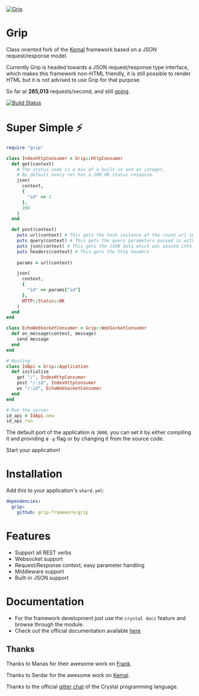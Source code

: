 
[![Grip](https://avatars0.githubusercontent.com/u/44188195?s=200&v=4)](https://github.com/grkek/grip)

# Grip

Class oriented fork of the [Kemal](https://kemalcr.com) framework based on a JSON request/response model.

Currently Grip is headed towards a JSON request/response type interface, which makes this framework non-HTML friendly, 
it is still possible to render HTML but it is not advised to use Grip for that purpose.

So far at **285,013** requests/second, and still [going](https://github.com/the-benchmarker/web-frameworks).

[![Build Status](https://travis-ci.org/grip-framework/grip.svg?branch=master)](https://travis-ci.org/grip-framework/grip)

# Super Simple ⚡️

```ruby
require "grip"

class IndexHttpConsumer < Grip::HttpConsumer
  def get(context)
    # The status code is a mix of a built-in and an integer,
    # By default every res has a 200 OK status response.
    json(
      context,
      {
        "id" => 1
      },
      200
    )
  end

  def post(context)
    puts url(context) # This gets the hash instance of the route url specified variables
    puts query(context) # This gets the query parameters passed in with the url
    puts json(context) # This gets the JSON data which was passed into the route
    puts headers(context) # This gets the http headers
    
    params = url(context)

    json(
      context,
      {
        "id" => params["id"]
      },
      HTTP::Status::OK
    )
  end
end

class EchoWebSocketConsumer < Grip::WebSocketConsumer
  def on_message(context, message)
    send message
  end
end

# Routing
class IdApi < Grip::Application
  def initialize
    get "/", IndexHttpConsumer
    post "/:id", IndexHttpConsumer
    ws "/:id", EchoWebSocketConsumer
  end
end

# Run the server
id_api = IdApi.new
id_api.run
```

The default port of the application is `3000`, 
you can set it by either compiling it and providing a `-p` flag or
by changing it from the source code.

Start your application!

# Installation

Add this to your application's `shard.yml`:

```yaml
dependencies:
  grip:
    github: grip-framework/grip
```

# Features

- Support all REST verbs
- Websocket support
- Request/Response context, easy parameter handling
- Middleware support
- Built-in JSON support

# Documentation

- For the framework development just use the `crystal docs` feature and browse through the module.
- Check out the official documentation available [here](https://github.com/grkek/grip/blob/master/DOCUMENTATION.md)

## Thanks

Thanks to Manas for their awesome work on [Frank](https://github.com/manastech/frank).

Thanks to Serdar for the awesome work on [Kemal](https://github.com/kemalcr/kemal).

Thanks to the official [gitter chat](https://gitter.im/crystal-lang/crystal#) of the Crystal programming language.
